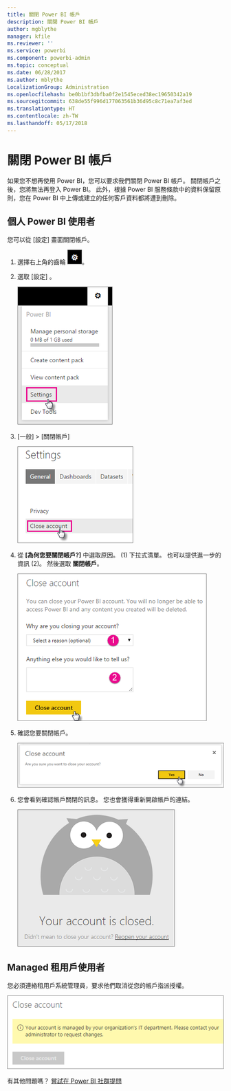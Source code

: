 ```yaml
---
title: 關閉 Power BI 帳戶
description: 關閉 Power BI 帳戶
author: mgblythe
manager: kfile
ms.reviewer: ''
ms.service: powerbi
ms.component: powerbi-admin
ms.topic: conceptual
ms.date: 06/28/2017
ms.author: mblythe
LocalizationGroup: Administration
ms.openlocfilehash: be0b1bf3dbfba0f2e1545eced38ec19650342a19
ms.sourcegitcommit: 638de55f996d177063561b36d95c8c71ea7af3ed
ms.translationtype: HT
ms.contentlocale: zh-TW
ms.lasthandoff: 05/17/2018
---
```

# <a name="closing-your-power-bi-account"></a>關閉 Power BI 帳戶
如果您不想再使用 Power BI，您可以要求我們關閉 Power BI 帳戶。  關閉帳戶之後，您將無法再登入 Power BI。  此外，根據 Power BI 服務條款中的資料保留原則，您在 Power BI 中上傳或建立的任何客戶資料都將遭到刪除。

## <a name="individual-power-bi-users"></a>個人 Power BI 使用者
您可以從 [設定] 畫面關閉帳戶。

1. 選擇右上角的齒輪 ![](media/service-admin-closing-your-account/gear.png)。
2. 選取 [設定] 。
   
    ![](media/service-admin-closing-your-account/closeaccount-settings.png)
3. [一般] > [關閉帳戶]
   
    ![](media/service-admin-closing-your-account/closeaccount-settings2.png)
4. 從 **[為何您要關閉帳戶?]** 中選取原因。 (1) 下拉式清單。  也可以提供進一步的資訊 (2)。 然後選取 **關閉帳戶**。
   
    ![](media/service-admin-closing-your-account/closeaccount-settings3.png)
5. 確認您要關閉帳戶。
   
    ![](media/service-admin-closing-your-account/closeaccount-settings4.png)
6. 您會看到確認帳戶關閉的訊息。 您也會獲得重新開啟帳戶的連結。
   
    ![](media/service-admin-closing-your-account/closeaccount-settings5.png)

## <a name="managed-tenant-users"></a>Managed 租用戶使用者
您必須連絡租用戶系統管理員，要求他們取消從您的帳戶指派授權。

![](media/service-admin-closing-your-account/closeaccountmanaged.png)

有其他問題嗎？ [嘗試在 Power BI 社群提問](http://community.powerbi.com/)

